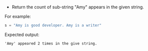 * Return the count of sub-string "Amy" appears in the given string.

For example:

```py
s = "Amy is good developer. Amy is a writer"
```

Expected output:

```output
'Amy' appeared 2 times in the give string.
```